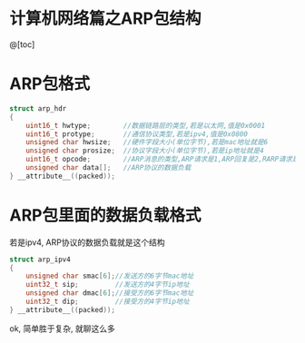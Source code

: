 # 计算机网络篇之ARP包结构

@[toc]

# ARP包格式
```c
struct arp_hdr
{
    uint16_t hwtype; 		//数据链路层的类型,若是以太网,值是0x0001
    uint16_t protype; 		//通信协议类型,若是ipv4,值是0x0800
    unsigned char hwsize;	//硬件字段大小(单位字节),若是mac地址就是6
    unsigned char prosize;	//协议字段大小(单位字节),若是ip地址就是4
    uint16_t opcode;		//ARP消息的类型,ARP请求是1,ARP回复是2,RARP请求是3,RARP回复是4
    unsigned char data[];	//ARP协议的数据负载
} __attribute__((packed));
```

# ARP包里面的数据负载格式
若是ipv4, ARP协议的数据负载就是这个结构
```c
struct arp_ipv4
{
    unsigned char smac[6];//发送方的6字节mac地址
    uint32_t sip;		  //发送方的4字节ip地址
    unsigned char dmac[6];//接受方的6字节mac地址
    uint32_t dip;		  //接受方的4字节ip地址
} __attribute__((packed));
```

ok, 简单胜于复杂, 就聊这么多